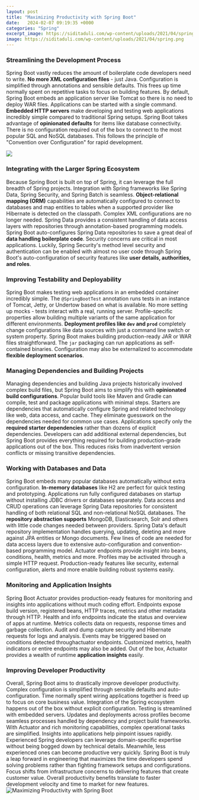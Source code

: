 ```yaml
---
layout: post
title: "Maximizing Productivity with Spring Boot"
date:   2024-02-07 09:19:35 +0000
categories: "Spring"
excerpt_image: https://siditaduli.com/wp-content/uploads/2021/04/spring.png
image: https://siditaduli.com/wp-content/uploads/2021/04/spring.png
---
```


### Streamlining the Development Process
Spring Boot vastly reduces the amount of boilerplate code developers need to write. **No more XML configuration files** - just Java. Configuration is simplified through annotations and sensible defaults. This frees up time normally spent on repetitive tasks to focus on building features. 
By default, Spring Boot embeds an application server like Tomcat so there is no need to deploy WAR files. Applications can be started with a single command. **Embedded HTTP servers** make developing and testing web applications incredibly simple compared to traditional Spring setups.
Spring Boot takes advantage of **opinionated defaults** for items like database connectivity. There is no configuration required out of the box to connect to the most popular SQL and NoSQL databases. This follows the principle of "Convention over Configuration" for rapid development.

![](http://se.ewi.tudelft.nl/desosa2019/chapters/spring-boot/images/spring-boot/module_structure.PNG)
### Integrating with the Larger Spring Ecosystem
Because Spring Boot is built on top of Spring, it can leverage the full breadth of Spring projects. Integration with Spring frameworks like Spring Data, Spring Security, and Spring Batch is seamless. 
**Object-relational mapping (ORM)** capabilities are automatically configured to connect to databases and map entities to tables when a supported provider like Hibernate is detected on the classpath. Complex XML configurations are no longer needed. 
Spring Data provides a consistent handling of data access layers with repositories through annotation-based programming models. Spring Boot auto-configures Spring Data repositories to save a great deal of **data handling boilerplate code**.
Security concerns are critical in most applications. Luckily, Spring Security's method level security and authentication can be enabled with almost no user code through Spring Boot's auto-configuration of security features like **user details, authorities, and roles**.
### Improving Testability and Deployability 
Spring Boot makes testing web applications in an embedded container incredibly simple. The `@SpringBootTest` annotation runs tests in an instance of Tomcat, Jetty, or Undertow based on what is available. No more setting up mocks - tests interact with a real, running server.
Profile-specific properties allow building multiple variants of the same application for different environments. **Deployment profiles like `dev` and `prod`** completely change configurations like data sources with just a command line switch or system property.
Spring Boot makes building production-ready JAR or WAR files straightforward. The `jar` packaging can run applications as self-contained binaries. Configuration may also be externalized to accommodate **flexible deployment scenarios**.
### Managing Dependencies and Building Projects 
Managing dependencies and building Java projects historically involved complex build files, but Spring Boot aims to simplify this with **opinionated build configurations**. Popular build tools like Maven and Gradle can compile, test and package applications with minimal steps.
Starters are dependencies that automatically configure Spring and related technology like web, data access, and cache. They eliminate guesswork on the dependencies needed for common use cases. Applications specify only the **required starter dependencies** rather than dozens of explicit dependencies.
Developers can add additional external dependencies, but Spring Boot provides everything required for building production-grade applications out of the box. This reduces risks from inadvertent version conflicts or missing transitive dependencies.
### Working with Databases and Data 
Spring Boot embeds many popular databases automatically without extra configuration. **In-memory databases** like H2 are perfect for quick testing and prototyping. Applications run fully configured databases on startup without installing JDBC drivers or databases separately. 
Data access and CRUD operations can leverage Spring Data repositories for consistent handling of both relational SQL and non-relational NoSQL databases. The **repository abstraction supports** MongoDB, Elasticsearch, Solr and others with little code changes needed between providers. 
Spring Data's default repository implementation handles querying, updating, deleting and more against JPA entities or Mongo documents. Few lines of code are needed for data access layers due to extensive auto-configuration and convention-based programming model.
Actuator endpoints provide insight into beans, conditions, health, metrics and more. Profiles may be activated through a simple HTTP request. Production-ready features like security, external configuration, alerts and more enable building robust systems easily.
### Monitoring and Application Insights
Spring Boot Actuator provides production-ready features for monitoring and insights into applications without much coding effort. Endpoints expose build version, registered beans, HTTP traces, metrics and other metadata through HTTP.
Health and info endpoints indicate the status and overview of apps at runtime. Metrics collects data on requests, response times and garbage collection. Audit and dump capture security and Hibernate requests for logs and analysis.
Events may be triggered based on conditions detected throughactuator endpoints. Customized metrics, health indicators or entire endpoints may also be added. Out of the box, Actuator provides a wealth of runtime **application insights** easily.
### Improving Developer Productivity 
Overall, Spring Boot aims to drastically improve developer productivity. Complex configuration is simplified through sensible defaults and auto-configuration. Time normally spent wiring applications together is freed up to focus on core business value. 
Integration of the Spring ecosystem happens out of the box without explicit configuration. Testing is streamlined with embedded servers. Updates and deployments across profiles become seamless processes handled by dependency and project build frameworks. 
With Actuator and rich monitoring capabilities, complex operational tasks are simplified. Insights into applications help pinpoint issues rapidly. Experienced Spring developers can leverage domain-specific expertise without being bogged down by technical details. Meanwhile, less experienced ones can become productive very quickly.
Spring Boot is truly a leap forward in engineering that maximizes the time developers spend solving problems rather than fighting framework setups and configurations. Focus shifts from infrastructure concerns to delivering features that create customer value. Overall productivity benefits translate to faster development velocity and time to market for new features.
 ![Maximizing Productivity with Spring Boot](https://siditaduli.com/wp-content/uploads/2021/04/spring.png)